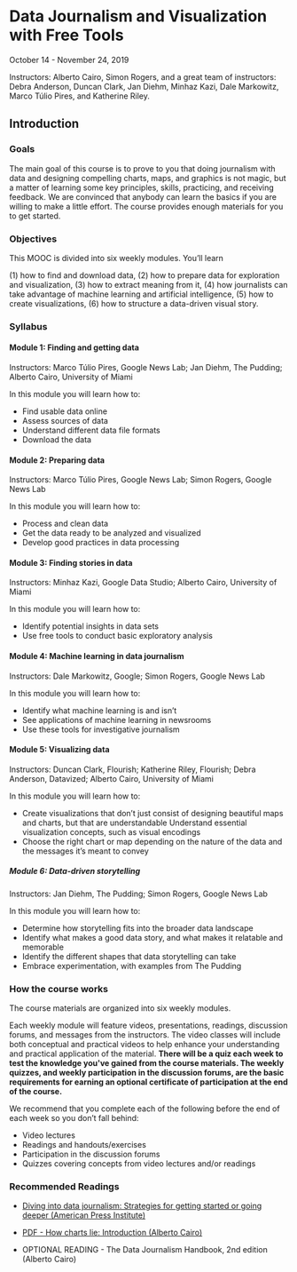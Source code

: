 # Data Journalism and Visualization with Free Tools

October 14 - November 24, 2019

Instructors: Alberto Cairo, Simon Rogers, and a great team of instructors: Debra Anderson, Duncan Clark, Jan Diehm, Minhaz Kazi, Dale Markowitz, Marco Túlio Pires, and Katherine Riley.

## Introduction

### Goals

The main goal of this course is to prove to you that doing journalism with data and designing compelling charts, maps, and graphics is not magic, but a matter of learning some key principles, skills, practicing, and receiving feedback. We are convinced that anybody can learn the basics if you are willing to make a little effort. The course provides enough materials for you to get started.

### Objectives

This MOOC is divided into six weekly modules. You’ll learn 

(1) how to find and download data, 
(2) how to prepare data for exploration and visualization, 
(3) how to extract meaning from it, 
(4) how journalists can take advantage of machine learning and artificial intelligence, 
(5) how to create visualizations, 
(6) how to structure a data-driven visual story.

### Syllabus

#### Module 1: Finding and getting data

Instructors: Marco Túlio Pires, Google News Lab; Jan Diehm, The Pudding; Alberto Cairo, University of Miami

In this module you will learn how to:

* Find usable data online
* Assess sources of data
* Understand different data file formats
* Download the data

#### Module 2: Preparing data

Instructors: Marco Túlio Pires, Google News Lab; Simon Rogers, Google News Lab

In this module you will learn how to:

* Process and clean data
* Get the data ready to be analyzed and visualized
* Develop good practices in data processing

#### Module 3: Finding stories in data

Instructors: Minhaz Kazi, Google Data Studio; Alberto Cairo, University of Miami

In this module you will learn how to:

* Identify potential insights in data sets
* Use free tools to conduct basic exploratory analysis

#### Module 4: Machine learning in data journalism

Instructors: Dale Markowitz, Google; Simon Rogers, Google News Lab

In this module you will learn how to:

* Identify what machine learning is and isn’t
* See applications of machine learning in newsrooms
* Use these tools for investigative journalism

#### Module 5: Visualizing data

Instructors: Duncan Clark, Flourish; Katherine Riley, Flourish; Debra Anderson, Datavized; Alberto Cairo, University of Miami

In this module you will learn how to:

* Create visualizations that don’t just consist of designing beautiful maps and charts, but that are understandable
Understand essential visualization concepts, such as visual encodings
* Choose the right chart or map depending on the nature of the data and the messages it’s meant to convey

##### Module 6: Data-driven storytelling

Instructors: Jan Diehm, The Pudding; Simon Rogers, Google News Lab

In this module you will learn how to:

* Determine how storytelling fits into the broader data landscape
* Identify what makes a good data story, and what makes it relatable and memorable
* Identify the different shapes that data storytelling can take
* Embrace experimentation, with examples from The Pudding

### How the course works

The course materials are organized into six weekly modules.

Each weekly module will feature videos, presentations, readings, discussion forums, and messages from the instructors. The video classes will include both conceptual and practical videos to help enhance your understanding and practical application of the material. **There will be a quiz each week to test the knowledge you've gained from the course materials. The weekly quizzes, and weekly participation in the discussion forums, are the basic requirements for earning an optional certificate of participation at the end of the course.**

We recommend that you complete each of the following before the end of each week so you don’t fall behind:

* Video lectures
* Readings and handouts/exercises
* Participation in the discussion forums
* Quizzes covering concepts from video lectures and/or readings

### Recommended Readings

* [Diving into data journalism: Strategies for getting started or going deeper (American Press Institute)](https://www.americanpressinstitute.org/publications/reports/strategy-studies/data-journalism/single-page/)

* [PDF - How charts lie: Introduction (Alberto Cairo)](https://journalismcourses.org/courses/DATA0819/HowChartsLie_INTRODUCTION.pdf)

* OPTIONAL READING - The Data Journalism Handbook, 2nd edition (Alberto Cairo)